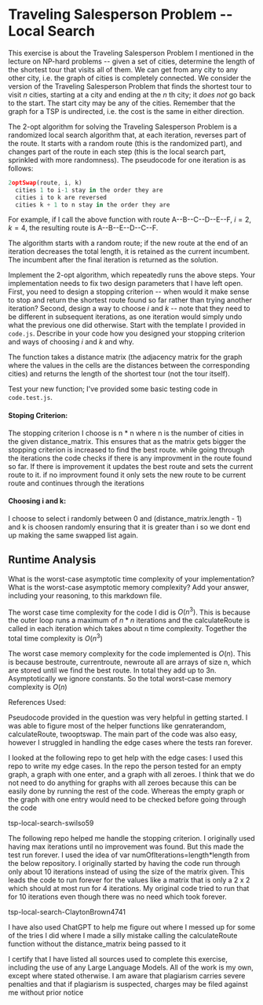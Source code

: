 # Traveling Salesperson Problem -- Local Search

This exercise is about the Traveling Salesperson Problem I mentioned in the
lecture on NP-hard problems -- given a set of cities, determine the length of
the shortest tour that visits all of them. We can get from any city to any other
city, i.e. the graph of cities is completely connected. We consider the version
of the Traveling Salesperson Problem that finds the shortest tour to visit $n$
cities, starting at a city and ending at the $n$ th city; it *does not* go
back to the start. The start city may be any of the cities. Remember that the
graph for a TSP is undirected, i.e. the cost is the same in either direction.

The 2-opt algorithm for solving the Traveling Salesperson Problem is a
randomized local search algorithm that, at each iteration, reverses part of the
route. It starts with a random route (this is the randomized part), and changes
part of the route in each step (this is the local search part, sprinkled with
more randomness). The pseudocode for one iteration is as follows:

```javascript
2optSwap(route, i, k)
  cities 1 to i-1 stay in the order they are
  cities i to k are reversed
  cities k + 1 to n stay in the order they are
```

For example, if I call the above function with route A--B--C--D--E--F, $i=2$,
$k=4$, the resulting route is A--B--E--D--C--F.

The algorithm starts with a random route; if the new route at the end of an
iteration decreases the total length, it is retained as the current incumbent.
The incumbent after the final iteration is returned as the solution.

Implement the 2-opt algorithm, which repeatedly runs the above steps. Your
implementation needs to fix two design parameters that I have left open. First,
you need to design a stopping criterion -- when would it make sense to stop and
return the shortest route found so far rather than trying another iteration?
Second, design a way to choose $i$ and $k$ -- note that they need to be
different in subsequent iterations, as one iteration would simply undo what
the previous one did otherwise. Start with the template I provided in `code.js`.
Describe in your code how you designed your stopping criterion and ways of
choosing $i$ and $k$ and why.

The function takes a distance matrix (the adjacency matrix for the graph where
the values in the cells are the distances between the corresponding cities) and
returns the length of the shortest tour (not the tour itself).

Test your new function; I've provided some basic testing code in `code.test.js`.

#### Stoping Criterion:
The stopping criterion I choose is n * n where n is the number of cities in the given distance_matrix. This ensures that as the matrix gets bigger the stopping criterion is increased to find the best route. while going through the iterations the code checks if there is any improvment in the route found so far. If there is improvement it updates the best route and sets the current route to it. if no improvment found it only sets the new route to be current route and continues through the iterations

#### Choosing i and k:
I choose to select i randomly between 0 and (distance_matrix.length - 1) and k is choosen randomly ensuring that it is greater than i so we dont end up making the same swapped list again.

## Runtime Analysis

What is the worst-case asymptotic time complexity of your implementation? What
is the worst-case asymptotic memory complexity? Add your answer, including your
reasoning, to this markdown file.


The worst case time complexity for the code I did is $O(n^3)$. This is because the outer loop runs a maximum of $n * n$ iterations and the calculateRoute is called in each iteration which takes about n time complexity. Together the total time complexity is $O(n^3)$

The worst case memory complexity for the code implemented is $O(n)$. This is because bestroute, currentroute, newroute all are arrays of size n, which are stored until we find the best route. In total they add up to 3n. Asymptotically we ignore constants. So the total worst-case memory complexity is $O(n)$ 


References Used:

Pseudocode provided in the question was very helpful in getting started. I was able to figure most of the helper functions like genraterandom, calculateRoute, twooptswap. The main part of the code was also easy, however I struggled in handling the edge cases where the tests ran forever.

I looked at the following repo to get help with the edge cases: I used this repo to write my edge cases. In the repo the person tested for an empty graph, a  graph with one enter, and a graph with all zeroes.  I think that we do not need to do anything for graphs with all zeroes because this can be easily done by running the rest of the code. Whereas the empty graph or the graph with one entry would need to be checked before going through the code

tsp-local-search-swilso59

The following repo helped me handle the stopping criterion. I originally used having max iterations until no improvement was found. But this made the test run forever. I used the idea of var numOfIterations=length*length from the below repository. I originally started by having the code run through only about 10 iterations instead of using the size of the matrix given. This leads the code to run forever for the values like a matrix that is only a 2 x 2 which should at most run for 4 iterations. My original code tried to run that for 10 iterations even though there was no need which took forever.

tsp-local-search-ClaytonBrown4741

I have also used ChatGPT to help me figure out where I messed up for some of the tries I did where I made a silly mistake calling the calculateRoute function without the distance_matrix being passed to it

I certify that I have listed all sources used to complete this exercise, including the use of any Large Language Models. All of the work is my own, except where stated otherwise. I am aware that plagiarism carries severe penalties and that if plagiarism is suspected, charges may be filed against me without prior notice
